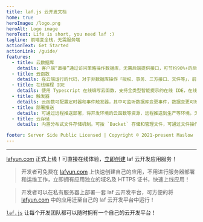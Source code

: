 ```yaml
---
title: laf.js 云开发文档
home: true
heroImage: /logo.png
heroAlt: Logo image
heroText: Life is short, you need laf :)
tagline: 前端变全栈，无需服务端
actionText: Get Started
actionLink: /guide/
features:
  - title: 云数据库
    details: 客户端“直接”通过访问策略操作数据库，无需后端提供接口，可节约90%+的后端接口，前端开发者可独立完成应用开发。
  - title: 云函数
    details: 在云端运行的代码，对于非数据库操作「授权、事务、三方接口、文件等」，前端直接调用。云函数为 Node.js 运行环境。
  - title: 在线编程 IDE
    details: 使用 Typescript 在线编写云函数，支持全类型智能提示的在线 IDE，在线编写、调试、日志，代码即内容，保存即发布。
  - title: 触发器
    details: 云函数可配置定时器和事件触发器，其中可监听数据库变更事件，数据变更可触发云函数的执行。
  - title: 部署推送
    details: 可通过远程推送部署，将开发环境的云函数等资源，远程推送到生产等环境。无需手动部署、无需 CI/CD。
  - title: 云存储
    details: 内置分布式文件存储机制。可按 `Bucket` 存储和管理文件，可通过文件操作 Token，灵活控制文件访问。

footer: Server Side Public Licensed | Copyright © 2021-present Maslow | lafyun.com
---
```


---

[lafyun.com](http://www.lafyun.com) 正式上线！可直接在线体验，[立即创建](http://www.lafyun.com) laf 云开发应用服务！

> 开发者可免费在 [lafyun.com](http://www.lafyun.com) 上快速创建自己的应用，不用进行服务器部署和运维工作，立即拥有应用独立的域名及 HTTPS 证书，快速上线应用！

> 开发者可以在私有服务器上部署一套 laf 云开发平台，可方便的将 [lafyun.com](http://www.lafyun.com) 中的应用迁至自己的 laf 云开发平台中运行！

[`laf.js`](https://github.com/lafjs/laf) 让每个开发团队都可以随时拥有一个自己的云开发平台！
